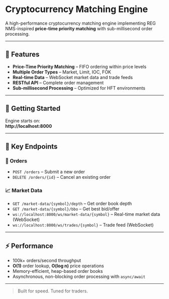 # Cryptocurrency Matching Engine

A high-performance cryptocurrency matching engine implementing REG NMS-inspired **price-time priority matching** with sub-millisecond order processing.

---

## 🚀 Features

- **Price-Time Priority Matching** – FIFO ordering within price levels  
- **Multiple Order Types** – Market, Limit, IOC, FOK  
- **Real-time Data** – WebSocket market data and trade feeds  
- **RESTful API** – Complete order management  
- **Sub-millisecond Processing** – Optimized for HFT environments  

---

## 🧪 Getting Started

Engine starts on:  
**http://localhost:8000**

---

## 🔑 Key Endpoints

### 📝 Orders

- `POST /orders` – Submit a new order  
- `DELETE /orders/{id}` – Cancel an existing order  

### 📈 Market Data

- `GET /market-data/{symbol}/depth` – Get order book depth  
- `GET /market-data/{symbol}/bbo` – Get best bid/offer  
- `ws://localhost:8000/ws/market-data/{symbol}` – Real-time market data (WebSocket)  
- `ws://localhost:8000/ws/trades/{symbol}` – Trade feed (WebSocket)  

---

## ⚡ Performance

- 100k+ orders/second throughput  
- **O(1)** order lookup, **O(log n)** price operations  
- Memory-efficient, heap-based order books  
- Asynchronous, non-blocking order processing with `async/await`  

---

> Built for speed. Tuned for traders.  
